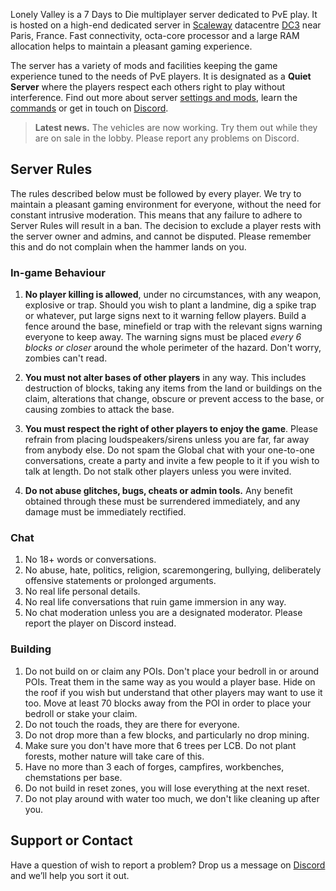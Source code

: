 Lonely Valley is a 7 Days to Die multiplayer server dedicated to PvE play. It is hosted on a high-end dedicated server in [Scaleway](https://www.scaleway.com/en/dedibox/) datacentre [DC3](https://www.scaleway.com/en/pdf/scaleway-dc3.pdf) near Paris, France. Fast connectivity, octa-core processor and a large RAM allocation helps to maintain a pleasant gaming experience.

The server has a variety of mods and facilities keeping the game experience tuned to the needs of PvE players. It is designated as a **Quiet Server** where the players respect each others right to play without interference. Find out more about server [settings and mods](./settings.md), learn the [commands](./commands.md) or get in touch on [Discord](https://discord.gg/3774Dhe).

> **Latest news.** The vehicles are now working. Try them out while they are on sale in the lobby. Please report any problems on Discord.

## Server Rules
The rules described below must be followed by every player. We try to maintain a pleasant gaming environment for everyone, without the need for constant intrusive moderation. This means that any failure to adhere to Server Rules will result in a ban.  The decision to exclude a player rests with the server owner and admins, and cannot be disputed. Please remember this and do not complain when the hammer lands on you.

### In-game Behaviour
1. **No player killing is allowed**, under no circumstances, with any weapon, explosive or trap. Should you wish to plant a landmine, dig a spike trap or whatever, put large signs next to it warning fellow players. Build a fence around the base, minefield or trap with the relevant signs warning everyone to keep away. The warning signs must be placed _every 6 blocks or closer_ around the whole perimeter of the hazard. Don't worry, zombies can't read.

2. **You must not alter bases of other players** in any way. This includes destruction of blocks, taking any items from the land or buildings on the claim, alterations that change, obscure or prevent access to the base, or causing zombies to attack the base. 

3. **You must respect the right of other players to enjoy the game**. Please refrain from placing loudspeakers/sirens unless you are far, far away from anybody else. Do not spam the Global chat with your one-to-one conversations, create a party and invite a few people to it if you wish to talk at length. Do not stalk other players unless you were invited.

4. **Do not abuse glitches, bugs, cheats or admin tools.** Any benefit obtained through these must be surrendered immediately, and any damage must be immediately rectified.

### Chat
1. No 18+ words or conversations.
2. No abuse, hate, politics, religion, scaremongering, bullying, deliberately offensive statements or prolonged arguments.
3. No real life personal details. 
4. No real life conversations that ruin game immersion in any way.
5. No chat moderation unless you are a designated moderator. Please report the player on Discord instead.

### Building
1. Do not build on or claim any POIs. Don't place your bedroll in or around POIs. Treat them in the same way as you would a player base. Hide on the roof if you wish but understand that other players may want to use it too. Move at least 70 blocks away from the POI in order to place your bedroll or stake your claim.
2. Do not touch the roads, they are there for everyone.
3. Do not drop more than a few blocks, and particularly no drop mining.
4. Make sure you don't have more that 6 trees per LCB. Do not plant forests, mother nature will take care of this.
5. Have no more than 3 each of forges, campfires, workbenches, chemstations per base.
6. Do not build in reset zones, you will lose everything at the next reset.
7. Do not play around with water too much, we don't like cleaning up after you.

## Support or Contact
Have a question of wish to report a problem? Drop us a message on [Discord](https://discord.gg/3774Dhe) and we’ll help you sort it out.
